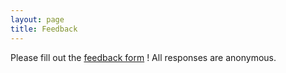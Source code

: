 ```yaml
---
layout: page
title: Feedback
---
```


Please fill out the [feedback form](https://forms.gle/aB3rHd1eKSViSZJA6) ! All responses are anonymous. 
